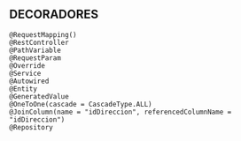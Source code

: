 ## DECORADORES
    @RequestMapping()
    @RestController
    @PathVariable
    @RequestParam
    @Override
    @Service
    @Autowired  
    @Entity
    @GeneratedValue
    @OneToOne(cascade = CascadeType.ALL)
    @JoinColumn(name = "idDireccion", referencedColumnName = "idDireccion")
    @Repository

